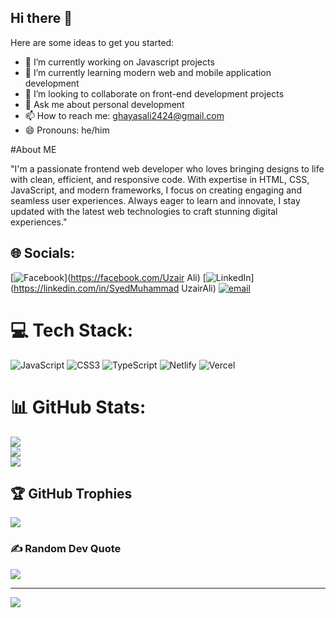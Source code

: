 ## Hi there 👋


Here are some ideas to get you started:

- 🔭 I’m currently working on Javascript projects
- 🌱 I’m currently learning modern web and mobile application development
- 👯 I’m looking to collaborate on front-end development projects
- 💬 Ask me about personal development
- 📫 How to reach me: ghayasali2424@gmail.com
- 😄 Pronouns: he/him



#About ME

"I'm a passionate frontend web developer who loves bringing designs to life with clean, efficient, and responsive code. With expertise in HTML, CSS, JavaScript, and modern frameworks, I focus on creating engaging and seamless user experiences. Always eager to learn and innovate, I stay updated with the latest web technologies to craft stunning digital experiences."

## 🌐 Socials:
[![Facebook](https://img.shields.io/badge/Facebook-%231877F2.svg?logo=Facebook&logoColor=white)](https://facebook.com/Uzair Ali) [![LinkedIn](https://img.shields.io/badge/LinkedIn-%230077B5.svg?logo=linkedin&logoColor=white)](https://linkedin.com/in/SyedMuhammad UzairAli) [![email](https://img.shields.io/badge/Email-D14836?logo=gmail&logoColor=white)](mailto:ghayasali2424@gmail.com) 

# 💻 Tech Stack:
![JavaScript](https://img.shields.io/badge/javascript-%23323330.svg?style=for-the-badge&logo=javascript&logoColor=%23F7DF1E) ![CSS3](https://img.shields.io/badge/css3-%231572B6.svg?style=for-the-badge&logo=css3&logoColor=white) ![TypeScript](https://img.shields.io/badge/typescript-%23007ACC.svg?style=for-the-badge&logo=typescript&logoColor=white) ![Netlify](https://img.shields.io/badge/netlify-%23000000.svg?style=for-the-badge&logo=netlify&logoColor=#00C7B7) ![Vercel](https://img.shields.io/badge/vercel-%23000000.svg?style=for-the-badge&logo=vercel&logoColor=white)
# 📊 GitHub Stats:
![](https://github-readme-stats.vercel.app/api?username=uzairali432&theme=swift&hide_border=false&include_all_commits=true&count_private=false)<br/>
![](https://nirzak-streak-stats.vercel.app/?user=uzairali432&theme=swift&hide_border=false)<br/>
![](https://github-readme-stats.vercel.app/api/top-langs/?username=uzairali432&theme=swift&hide_border=false&include_all_commits=true&count_private=false&layout=compact)

## 🏆 GitHub Trophies
![](https://github-profile-trophy.vercel.app/?username=uzairali432&theme=radical&no-frame=false&no-bg=true&margin-w=4)

### ✍️ Random Dev Quote
![](https://quotes-github-readme.vercel.app/api?type=horizontal&theme=radical)

---
[![](https://visitcount.itsvg.in/api?id=uzairali432&icon=0&color=3)](https://visitcount.itsvg.in)

<!-- Proudly created with GPRM ( https://gprm.itsvg.in ) -->
